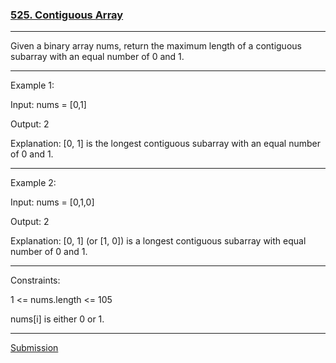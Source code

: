 ### [525. Contiguous Array](https://leetcode.com/problems/contiguous-array/)

***
Given a binary array nums, return the maximum length of a contiguous subarray with an equal number of 0 and 1.

 ***

Example 1:

Input: nums = [0,1]

Output: 2

Explanation: [0, 1] is the longest contiguous subarray with an equal number of 0 and 1.
 ***
Example 2:

Input: nums = [0,1,0]

Output: 2

Explanation: [0, 1] (or [1, 0]) is a longest contiguous subarray with equal number of 0 and 1.
 
 ***
Constraints:

1 <= nums.length <= 105

nums[i] is either 0 or 1.

***
[Submission](https://leetcode.com/problems/contiguous-array/submissions/1205168597)